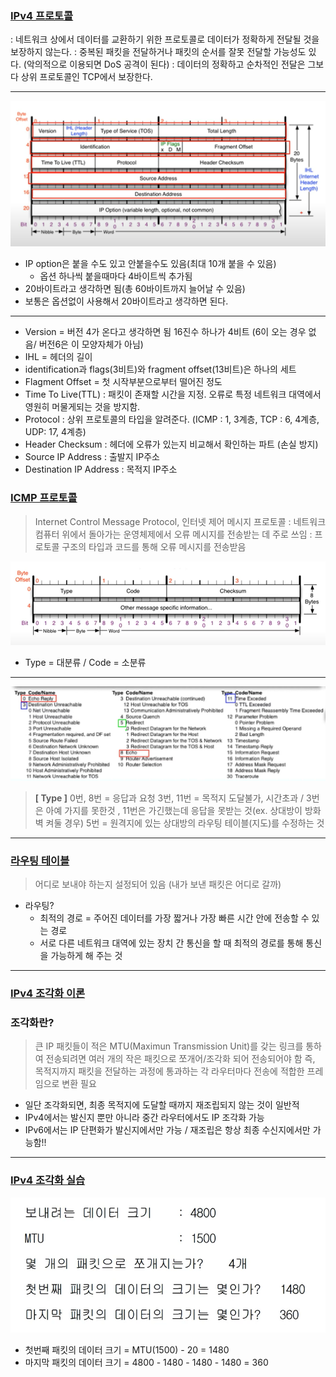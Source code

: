 ### [IPv4 프로토콜](https://youtu.be/_i8O_o2ozlE?list=PL0d8NnikouEWcF1jJueLdjRIC4HsUlULi)

: 네트워크 상에서 데이터를 교환하기 위한 프로토콜로 데이터가 정확하게 전달될 것을 보장하지 않는다.
: 중복된 패킷을 전달하거나 패킷의 순서를 잘못 전달할 가능성도 있다. (악의적으로 이용되면 DoS 공격이 된다)
: 데이터의 정확하고 순차적인 전달은 그보다 상위 프로토콜인 TCP에서 보장한다.

---

![](../assets/조혜원/image1.png)

- IP option은 붙을 수도 있고 안붙을수도 있음(최대 10개 붙을 수 있음)
  - 옵션 하나씩 붙을때마다 4바이트씩 추가됨
- 20바이트라고 생각하면 됨(총 60바이트까지 늘어날 수 있음)
- 보통은 옵션없이 사용해서 20바이트라고 생각하면 된다.

---

- Version = 버전 4가 온다고 생각하면 됨 16진수 하나가 4비트 (6이 오는 경우 없음/ 버전6은 이 모양자체가 아님)
- IHL = 헤더의 길이
- identification과 flags(3비트)와 fragment offset(13비트)은 하나의 세트
- Flagment Offset = 첫 시작부분으로부터 떨어진 정도
- Time To Live(TTL) : 패킷이 존재할 시간을 지정. 오류로 특정 네트워크 대역에서 영원히 머물게되는 것을 방지함.
- Protocol : 상위 프로토콜의 타입을 알려준다. (ICMP : 1, 3계층, TCP : 6, 4계층, UDP: 17, 4계층)
- Header Checksum : 헤더에 오류가 있는지 비교해서 확인하는 파트 (손실 방지)
- Source IP Address : 출발지 IP주소
- Destination IP Address : 목적지 IP주소

### [ICMP 프로토콜](https://youtu.be/JaBCIUsFE74?list=PL0d8NnikouEWcF1jJueLdjRIC4HsUlULi)

> Internet Control Message Protocol, 인터넷 제어 메시지 프로토콜
> : 네트워크 컴퓨터 위에서 돌아가는 운영체제에서 오류 메시지를 전송받는 데 주로 쓰임
> : 프로토콜 구조의 타입과 코드를 통해 오류 메시지를 전송받음

![](../assets/조혜원/image2.png)

- Type = 대분류 / Code = 소분류

---

![](../assets/조혜원/image3.png)

> **[ Type ]**
> 0번, 8번 = 응답과 요청
> 3번, 11번 = 목적지 도달불가, 시간초과 / 3번은 아예 가지를 못한것 , 11번은 가긴했는데 응답을 못받는 것(ex. 상대방이 방화벽 켜둘 경우)
> 5번 = 원격지에 있는 상대방의 라우팅 테이블(지도)를 수정하는 것

---

### [라우팅 테이블](https://youtu.be/CjnKNIyREHA?list=PL0d8NnikouEWcF1jJueLdjRIC4HsUlULi)

> 어디로 보내야 하는지 설정되어 있음 (내가 보낸 패킷은 어디로 갈까)

- 라우팅?
  - 최적의 경로 = 주어진 데이터를 가장 짧거나 가장 빠른 시간 안에 전송할 수 있는 경로
  - 서로 다른 네트워크 대역에 있는 장치 간 통신을 할 때 최적의 경로를 통해 통신을 가능하게 해 주는 것

---

### [IPv4 조각화 이론](https://youtu.be/_AONcID7Sc8?list=PL0d8NnikouEWcF1jJueLdjRIC4HsUlULi)

### 조각화란?

> 큰 IP 패킷들이 적은 MTU(Maximun Transmission Unit)를 갖는 링크를 통하여 전송되려면 여러 개의 작은 패킷으로 쪼개어/조각화 되어 전송되어야 함
> 즉, 목적지까지 패킷을 전달하는 과정에 통과하는 각 라우터마다 전송에 적합한 프레임으로 변환 필요

- 일단 조각화되면, 최종 목적지에 도달할 때까지 재조립되지 않는 것이 일반적
- IPv4에서는 발신지 뿐만 아니라 중간 라우터에서도 IP 조각화 가능
- IPv6에서는 IP 단편화가 발신지에서만 가능 / 재조립은 항상 최종 수신지에서만 가능함!!

---

### [IPv4 조각화 실습](https://youtu.be/QKEL9aBgHtg?list=PL0d8NnikouEWcF1jJueLdjRIC4HsUlULi)

![](assets/조혜원/image4.png)

- 첫번째 패킷의 데이터 크기 = MTU(1500) - 20 = 1480
- 마지막 패킷의 데이터 크기 = 4800 - 1480 - 1480 - 1480 = 360
